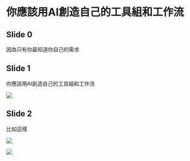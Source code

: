 # 你應該用AI創造自己的工具組和工作流


<div class="slide" id="slide0">

## Slide 0

因為只有你最知道你自己的需求

</div>


<div class="slide" id="slide1">

## Slide 1

你應該用AI創造自己的工具組和工作流

![](./Image1-1.png)

</div>


<div class="slide" id="slide2">

## Slide 2

比如這樣

![](./Image2-1.png)

![](./Image2-2.png)

</div>



<script src="https://ajax.googleapis.com/ajax/libs/jquery/3.5.1/jquery.min.js"></script>


<script>

$(document).ready(function() {

var currentSlide = 0;
    var totalSlides = $('.slide').length;
    // Hide all slides except the first one
    $('.slide').hide();
    $('#slide' + currentSlide).show();

    // Add the navigation buttons
    var prevSlideButton = '<button id="prevSlide" style="position: fixed; left: 10px; bottom: 10px; font-size: 2em;">Previous Slide</button>';
    var nextSlideButton = '<button id="nextSlide" style="position: fixed; right: 10px; bottom: 10px; font-size: 2em;">Next Slide</button>';
    $("body").append(prevSlideButton, nextSlideButton);

    // Initially disable the Previous Slide button
    $('#prevSlide').prop('disabled', true);

    // When the Next Slide button is clicked
    $('#nextSlide').click(function() {
      // Hide current slide
      $('#slide' + currentSlide).hide();

      // Increment currentSlide
      currentSlide = (currentSlide + 1) % totalSlides;

      // Show next slide
      $('#slide' + currentSlide).show();

      // Enable the Previous Slide button
      $('#prevSlide').prop('disabled', false);

      // Disable the Next Slide button if this is the last slide
      if (currentSlide === totalSlides - 1) {
        $('#nextSlide').prop('disabled', true);
      }
    });

    // When the Previous Slide button is clicked
    $('#prevSlide').click(function() {
      // Hide current slide
      $('#slide' + currentSlide).hide();

      // Decrement currentSlide
      currentSlide = (currentSlide - 1 + totalSlides) % totalSlides;

      // Show previous slide
      $('#slide' + currentSlide).show();

      // Enable the Next Slide button
      $('#nextSlide').prop('disabled', false);

      // Disable the Previous Slide button if this is the first slide
      if (currentSlide === 0) {
        $('#prevSlide').prop('disabled', true);
      }
    });
  });
</script>
